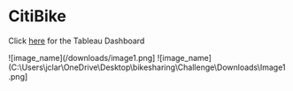 # CitiBike

Click [here](https://public.tableau.com/app/profile/jclarkaustin/viz/Module14ChallengeCitiBike_16686267419170/Dashboard1?publish=yes) for the Tableau Dashboard

![image_name](/downloads/image1.png]
![image_name](C:\Users\jclar\OneDrive\Desktop\bikesharing\Challenge\Downloads\Image1.png]
